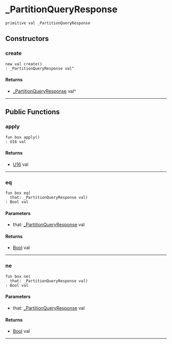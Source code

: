 # _PartitionQueryResponse

```pony
primitive val _PartitionQueryResponse
```

## Constructors

### create

```pony
new val create()
: _PartitionQueryResponse val^
```

#### Returns

* [_PartitionQueryResponse](wallaroo_labs-messages-_PartitionQueryResponse) val^

---

## Public Functions

### apply

```pony
fun box apply()
: U16 val
```

#### Returns

* [U16](builtin-U16) val

---

### eq

```pony
fun box eq(
  that: _PartitionQueryResponse val)
: Bool val
```
#### Parameters

*   that: [_PartitionQueryResponse](wallaroo_labs-messages-_PartitionQueryResponse) val

#### Returns

* [Bool](builtin-Bool) val

---

### ne

```pony
fun box ne(
  that: _PartitionQueryResponse val)
: Bool val
```
#### Parameters

*   that: [_PartitionQueryResponse](wallaroo_labs-messages-_PartitionQueryResponse) val

#### Returns

* [Bool](builtin-Bool) val

---

